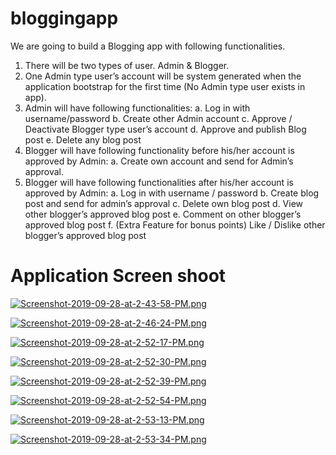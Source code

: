 # bloggingapp
We are going to build a Blogging app with following functionalities. 

1. There will be two types of user. Admin &amp; Blogger. 
2. One Admin type user’s account will be system generated when the application bootstrap for the first time (No Admin type user exists in app). 
3. Admin will have following functionalities: 
    a. Log in with username/password 
    b. Create other Admin account 
    c. Approve / Deactivate Blogger type user’s account 
    d. Approve and publish Blog post e. Delete any blog post 
4. Blogger will have following functionality before his/her account is approved by Admin: 
    a. Create own account and send for Admin’s approval. 
5. Blogger will have following functionalities after his/her account is approved by Admin: 
    a. Log in with username / password 
    b. Create blog post and send for admin’s approval 
    c. Delete own blog post 
    d. View other blogger’s approved blog post 
    e. Comment on other blogger’s approved blog post 
    f. (​Extra Feature for bonus points​) Like / Dislike other blogger’s approved blog post

# Application Screen shoot

[![Screenshot-2019-09-28-at-2-43-58-PM.png](https://i.postimg.cc/dtKy5pTL/Screenshot-2019-09-28-at-2-43-58-PM.png)](https://postimg.cc/fkByLHCN)

[![Screenshot-2019-09-28-at-2-46-24-PM.png](https://i.postimg.cc/3xxVDL1c/Screenshot-2019-09-28-at-2-46-24-PM.png)](https://postimg.cc/BXRMrBdT)

[![Screenshot-2019-09-28-at-2-52-17-PM.png](https://i.postimg.cc/QxZCJ7WD/Screenshot-2019-09-28-at-2-52-17-PM.png)](https://postimg.cc/K4QmZRNp)

[![Screenshot-2019-09-28-at-2-52-30-PM.png](https://i.postimg.cc/j5z0xDq6/Screenshot-2019-09-28-at-2-52-30-PM.png)](https://postimg.cc/vgHSXHVD)

[![Screenshot-2019-09-28-at-2-52-39-PM.png](https://i.postimg.cc/tC6vnYL8/Screenshot-2019-09-28-at-2-52-39-PM.png)](https://postimg.cc/LnH3r64V)

[![Screenshot-2019-09-28-at-2-52-54-PM.png](https://i.postimg.cc/fk4vwfC5/Screenshot-2019-09-28-at-2-52-54-PM.png)](https://postimg.cc/640ZcRDG)

[![Screenshot-2019-09-28-at-2-53-13-PM.png](https://i.postimg.cc/RFdFCSTY/Screenshot-2019-09-28-at-2-53-13-PM.png)](https://postimg.cc/Q9Bs0rwg)

[![Screenshot-2019-09-28-at-2-53-34-PM.png](https://i.postimg.cc/MGDMHm6t/Screenshot-2019-09-28-at-2-53-34-PM.png)](https://postimg.cc/xkXTFHbb)